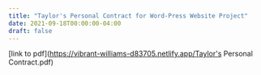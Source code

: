 ```yaml
---
title: "Taylor's Personal Contract for Word-Press Website Project"
date: 2021-09-18T00:00:00-04:00
draft: false
---
```



[link to pdf](https://vibrant-williams-d83705.netlify.app/Taylor's Personal Contract.pdf)

